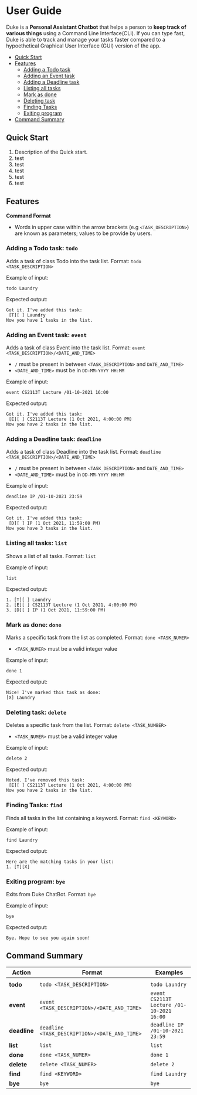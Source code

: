 # User Guide
Duke is a **Personal Assistant Chatbot** that helps a person to **keep track of various things** using a Command Line Interface(CLI). If you can type fast, Duke is able to track and manage your tasks faster compared to a hypoethetical Graphical User Interface (GUI) version of the app. 

* [Quick Start](https://xingjie99.github.io/ip/#quick-start)
* [Features](https://xingjie99.github.io/ip/#features)
  - [Adding a Todo task](https://xingjie99.github.io/ip/#adding-a-todo-task-todo)
  - [Adding an Event task](https://xingjie99.github.io/ip/#adding-an-event-task-event)
  - [Adding a Deadline task](https://xingjie99.github.io/ip/#adding-a-deadline-task-deadline)
  - [Listing all tasks](https://xingjie99.github.io/ip/#listing-all-tasks-list)
  - [Mark as done](https://xingjie99.github.io/ip/#mark-as-done-done)
  - [Deleting task](https://xingjie99.github.io/ip/#deleting-task-delete)
  - [Finding Tasks](https://xingjie99.github.io/ip/#finding-tasks-find)
  - [Exiting program](https://xingjie99.github.io/ip/#exiting-program-bye)
* [Command Summary](https://xingjie99.github.io/ip/#command-summary)

## Quick Start 
1. Description of the Quick start.
2. test
3. test
4. test
5. test
6. test

## Features
**Command Format** 
 * Words in upper case within the arrow brackets (e.g `<TASK_DESCRIPTION>`) are known as parameters; values to be provide by users.

### Adding a Todo task: `todo`
Adds a task of class Todo into the task list.
Format: `todo <TASK_DESCRIPTION>`

Example of input:
```
todo Laundry
```
Expected output:
```
Got it. I've added this task:
 [T][ ] Laundry
Now you have 1 tasks in the list.
```

### Adding an Event task: `event`
Adds a task of class Event into the task list.
Format: `event <TASK_DESCRIPTION>/<DATE_AND_TIME>`
* `/` must be present in between `<TASK_DESCRIPTION>` and `DATE_AND_TIME>`
* `<DATE_AND_TIME>` must be in `DD-MM-YYYY HH:MM`

Example of input:
```
event CS2113T Lecture /01-10-2021 16:00
```
Expected output:
```
Got it. I've added this task:
 [E][ ] CS2113T Lecture (1 Oct 2021, 4:00:00 PM)
Now you have 2 tasks in the list.
```

### Adding a Deadline task: `deadline`
Adds a task of class Deadline into the task list.
Format: `deadline <TASK_DESCRIPTION>/<DATE_AND_TIME>`
* `/` must be present in between `<TASK_DESCRIPTION>` and `DATE_AND_TIME>`
* `<DATE_AND_TIME>` must be in `DD-MM-YYYY HH:MM`

Example of input:
```
deadline IP /01-10-2021 23:59
```
Expected output:
```
Got it. I've added this task:
 [D][ ] IP (1 Oct 2021, 11:59:00 PM)
Now you have 3 tasks in the list.
```

### Listing all tasks: `list`
Shows a list of all tasks.
Format: `list`

Example of input:
```
list
```
Expected output:
```
1. [T][ ] Laundry
2. [E][ ] CS2113T Lecture (1 Oct 2021, 4:00:00 PM)
3. [D][ ] IP (1 Oct 2021, 11:59:00 PM)
```

### Mark as done: `done`
Marks a specific task from the list as completed.
Format: `done <TASK_NUMER>`
* `<TASK_NUMER>` must be a valid integer value

Example of input:
```
done 1
```
Expected output:
```
Nice! I've marked this task as done:
[X] Laundry
```

### Deleting task: `delete`
Deletes a specific task from the list.
Format: `delete <TASK_NUMBER>`
* `<TASK_NUMER>` must be a valid integer value

Example of input:
```
delete 2
```
Expected output:
```
Noted. I've removed this task:
 [E][ ] CS2113T Lecture (1 Oct 2021, 4:00:00 PM)
Now you have 2 tasks in the list.
```

### Finding Tasks: `find`
Finds all tasks in the list containing a keyword.
Format: `find <KEYWORD>`

Example of input:
```
find Laundry
```
Expected output:
```
Here are the matching tasks in your list:
1. [T][X] 
```

### Exiting program: `bye`
Exits from Duke ChatBot.
Format: `bye`

Example of input:
```
bye
```
Expected output:
```
Bye. Hope to see you again soon!
```

## Command Summary
| **Action** | **Format** | **Examples** |
| ---------- | ---------- | ------------ |
|            |            |              |
| **todo** | `todo <TASK_DESCRIPTION>` | `todo Laundry` |
| **event** | `event <TASK_DESCRIPTION>/<DATE_AND_TIME>` | `event CS2113T Lecture /01-10-2021 16:00` |
| **deadline** | `deadline <TASK_DESCRIPTION>/<DATE_AND_TIME>` | `deadline IP /01-10-2021 23:59` |
| **list** | `list` | `list` |
| **done** | `done <TASK_NUMER>` | `done 1` |
| **delete** | `delete <TASK_NUMER>` | `delete 2` |
| **find** | `find <KEYWORD>` | `find Laundry` |
| **bye** | `bye` | `bye` |
